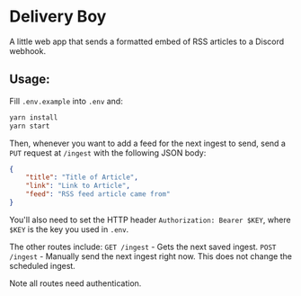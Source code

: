# Delivery Boy

A little web app that sends a formatted embed of RSS articles to a Discord webhook.

## Usage:

Fill `.env.example` into `.env` and:

```sh
yarn install
yarn start
```

Then, whenever you want to add a feed for the next ingest to send, send a `PUT` request at `/ingest` with the following JSON body:
```json
{
    "title": "Title of Article",
    "link": "Link to Article",
    "feed": "RSS feed article came from"
}
```

You'll also need to set the HTTP header `Authorization: Bearer $KEY`, where `$KEY` is the key you used in `.env`.

The other routes include:
`GET /ingest` - Gets the next saved ingest.
`POST /ingest` - Manually send the next ingest right now. This does not change the scheduled ingest.

Note all routes need authentication.
